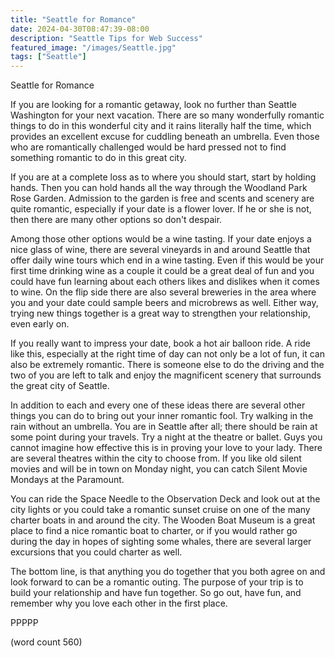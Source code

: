 ```yaml
---
title: "Seattle for Romance"
date: 2024-04-30T08:47:39-08:00
description: "Seattle Tips for Web Success"
featured_image: "/images/Seattle.jpg"
tags: ["Seattle"]
---
```


Seattle for Romance

If you are looking for a romantic getaway, look no further than Seattle Washington for your next vacation. There are so many wonderfully romantic things to do in this wonderful city and it rains literally half the time, which provides an excellent excuse for cuddling beneath an umbrella. Even those who are romantically challenged would be hard pressed not to find something romantic to do in this great city. 

If you are at a complete loss as to where you should start, start by holding hands. Then you can hold hands all the way through the Woodland Park Rose Garden. Admission to the garden is free and scents and scenery are quite romantic, especially if your date is a flower lover. If he or she is not, then there are many other options so don't despair. 

Among those other options would be a wine tasting. If your date enjoys a nice glass of wine, there are several vineyards in and around Seattle that offer daily wine tours which end in a wine tasting. Even if this would be your first time drinking wine as a couple it could be a great deal of fun and you could have fun learning about each others likes and dislikes when it comes to wine. On the flip side there are also several breweries in the area where you and your date could sample beers and microbrews as well. Either way, trying new things together is a great way to strengthen your relationship, even early on.

If you really want to impress your date, book a hot air balloon ride. A ride like this, especially at the right time of day can not only be a lot of fun, it can also be extremely romantic. There is someone else to do the driving and the two of you are left to talk and enjoy the magnificent scenery that surrounds the great city of Seattle. 

In addition to each and every one of these ideas there are several other things you can do to bring out your inner romantic fool. Try walking in the rain without an umbrella. You are in Seattle after all; there should be rain at some point during your travels. Try a night at the theatre or ballet. Guys you cannot imagine how effective this is in proving your love to your lady. There are several theatres within the city to choose from. If you like old silent movies and will be in town on Monday night, you can catch Silent Movie Mondays at the Paramount.

You can ride the Space Needle to the Observation Deck and look out at the city lights or you could take a romantic sunset cruise on one of the many charter boats in and around the city. The Wooden Boat Museum is a great place to find a nice romantic boat to charter, or if you would rather go during the day in hopes of sighting some whales, there are several larger excursions that you could charter as well.

The bottom line, is that anything you do together that you both agree on and look forward to can be a romantic outing. The purpose of your trip is to build your relationship and have fun together. So go out, have fun, and remember why you love each other in the first place.

PPPPP

(word count 560)


